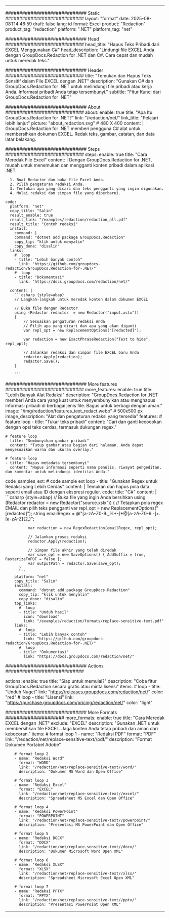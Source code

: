 
---
############################# Static ############################
layout: "format"
date:  2025-08-08T14:46:59
draft: false
lang: id
format: Excel
product: "Redaction"
product_tag: "redaction"
platform: ".NET"
platform_tag: "net"

############################# Head ############################
head_title: "Hapus Teks Pribadi dari EXCEL Menggunakan C#"
head_description: "Lindungi file EXCEL Anda dengan GroupDocs.Redaction for .NET dan C#. Cara cepat dan mudah untuk meredak teks."

############################# Header ############################
title: "Temukan dan Hapus Teks Sensitif dalam File EXCEL dengan .NET" 
description: "Gunakan C# dan GroupDocs.Redaction for .NET untuk melindungi file pribadi atau kerja Anda. Informasi pribadi Anda tetap tersembunyi."
subtitle: "Fitur Kunci dari GroupDocs.Redaction for .NET" 

############################# About ############################
about:
    enable: true
    title: "Apa Itu GroupDocs.Redaction for .NET?"
    link: "/redaction/net/"
    link_title: "Pelajari lebih lanjut"
    picture: "about_redaction.svg" # 480 X 400
    content: |
       GroupDocs.Redaction for .NET memberi pengguna C# alat untuk membersihkan dokumen EXCEL. Redak teks, gambar, catatan, dan data latar belakang.

############################# Steps ############################
steps:
    enable: true
    title: "Cara Meredak File Excel"
    content: |
      Dengan GroupDocs.Redaction for .NET, mudah untuk menemukan dan mengganti konten pribadi dalam aplikasi .NET.
      
      1. Buat Redactor dan buka file Excel Anda.
      2. Pilih pengaturan redaksi Anda.
      3. Tentukan apa yang dicari dan teks pengganti yang ingin digunakan.
      4. Mulai redaksi dan simpan file yang diperbarui.
   
    code:
      platform: "net"
      copy_title: "Salin"
      result_enable: true
      result_link: "/examples/redaction/redaction_all.pdf"
      result_title: "Contoh redaksi"
      install:
        command: |
        command: "dotnet add package GroupDocs.Redaction"
        copy_tip: "klik untuk menyalin"
        copy_done: "disalin"
      links:
        #  loop
        - title: "Lebih banyak contoh"
          link: "https://github.com/groupdocs-redaction/GroupDocs.Redaction-for-.NET/"
        #  loop
        - title: "Dokumentasi"
          link: "https://docs.groupdocs.com/redaction/net/"
          
      content: |
        ```csharp {style=abap}
        // Langkah-langkah untuk meredak konten dalam dokumen EXCEL

        // Buka file dengan Redactor
        using (Redactor redactor  = new Redactor("input.xslx"))
        {
            // Sesuaikan pengaturan redaksi Anda
            // Pilih apa yang dicari dan apa yang akan diganti
            var repl_opt = new ReplacementOptions("[redacted]");
            
            var redaction = new ExactPhraseRedaction("Text to hide", repl_opt);

            // Jalankan redaksi dan simpan file EXCEL baru Anda
            redactor.Apply(redaction);
            redactor.Save();
        }
        
        ```            


############################# More features ############################
more_features:
  enable: true
  title: "Lebih Banyak Alat Redaksi"
  description: "GroupDocs.Redaction for .NET memberi Anda cara yang kuat untuk menyembunyikan atau menghapus informasi pribadi di berbagai jenis file. Bagus untuk berbagi dengan aman."
  image: "/img/redaction/features_text_redact.webp" # 500x500 px
  image_description: "Alat dan pengaturan redaksi yang tersedia"
  features:
    # feature loop
    - title: "Tukar teks pribadi"
      content: "Cari dan ganti kecocokan dengan opsi teks cerdas, termasuk dukungan regex."

    # feature loop
    - title: "Sembunyikan gambar pribadi"
      content: "Tutup gambar atau bagian dari halaman. Anda dapat menyesuaikan warna dan ukuran overlay."

    # feature loop
    - title: "Hapus metadata tersembunyi"
      content: "Hapus informasi seperti nama penulis, riwayat pengeditan, dan komentar untuk melindungi identitas Anda."
      
  code_samples_ext:
    # code sample ext loop
    - title: "Gunakan Regex untuk Redaksi yang Lebih Cerdas"
      content: |
        Temukan dan hapus pola data seperti email atau ID dengan ekspresi reguler.
      code:
        title: "C#"
        content: |
          ```csharp {style=abap}
          //  Buka file yang ingin Anda bersihkan
          using (Redactor redactor  = new Redactor("source.xslx"))
          {
              // Tetapkan pola regex EMAIL dan pilih teks pengganti
              var repl_opt = new ReplacementOptions("[redacted]");
              string emailRegex = @"[a-zA-Z0-9._%+-]+@[a-zA-Z0-9.-]+\.[a-zA-Z]{2,}";

              var redaction = new RegexRedaction(emailRegex, repl_opt);

              // Jalankan proses redaksi
              redactor.Apply(redaction);

              // Simpan file akhir yang telah diredak
              var save_opt = new SaveOptions() { AddSuffix = true, RasterizeToPDF = false };
              var outputPath = redactor.Save(save_opt);
          }
          ```
        platform: "net"
        copy_title: "Salin"
        install:
          command: "dotnet add package GroupDocs.Redaction"
          copy_tip: "klik untuk menyalin"
          copy_done: "disalin"
        top_links:
          #  loop
          - title: "Unduh hasil"
            icon: "download"
            link: "/examples/redaction/formats/replace-sensitive-text.pdf"
        links:
          #  loop
          - title: "Lebih banyak contoh"
            link: "https://github.com/groupdocs-redaction/GroupDocs.Redaction-for-.NET/"
          #  loop
          - title: "Dokumentasi"
            link: "https://docs.groupdocs.com/redaction/net/"


############################# Actions ############################

actions:
  enable: true
  title: "Siap untuk memulai?"
  description: "Coba fitur GroupDocs.Redaction secara gratis atau minta lisensi"
  items:
    #  loop
    - title: "Unduh Nuget"
      link: "https://releases.groupdocs.com/redaction/net/"
      color: "red"
        #  loop
    - title: "Lisensi"
      link: "https://purchase.groupdocs.com/pricing/redaction/net/"
      color: "light"


############################# More Formats #####################
more_formats:
    enable: true
    title: "Cara Meredak EXCEL dengan .NET"
    exclude: "EXCEL"
    description: "Gunakan .NET untuk membersihkan file EXCEL. Jaga konten Anda tetap pribadi dan aman dari kebocoran."
    items: 
        # format loop 1
        - name: "Redaksi PDF"
          format: "PDF"
          link: "/redaction/net/replace-sensitive-text//pdf/"
          description: "Format Dokumen Portabel Adobe"

        # format loop 2
        - name: "Redaksi Word"
          format: "WORD"
          link: "/redaction/net/replace-sensitive-text//word/"
          description: "Dokumen MS Word dan Open Office"
          
        # format loop 3
        - name: "Redaksi Excel"
          format: "EXCEL"
          link: "/redaction/net/replace-sensitive-text//excel/"
          description: "Spreadsheet MS Excel dan Open Office"

        # format loop 4
        - name: "Redaksi PowerPoint"
          format: "POWERPOINT"
          link: "/redaction/net/replace-sensitive-text//powerpoint/"
          description: "Presentasi MS PowerPoint dan Open Office"

        # format loop 5
        - name: "Redaksi DOCX"
          format: "DOCX"
          link: "/redaction/net/replace-sensitive-text//docx/"
          description: "Dokumen Microsoft Word Open XML"
          
        # format loop 6
        - name: "Redaksi XLSX"
          format: "XLSX"
          link: "/redaction/net/replace-sensitive-text//xlsx/"
          description: "Spreadsheet Microsoft Excel Open XML"
          
        # format loop 7
        - name: "Redaksi PPTX"
          format: "PPTX"
          link: "/redaction/net/replace-sensitive-text//pptx/"
          description: "Presentasi PowerPoint Open XML"


---